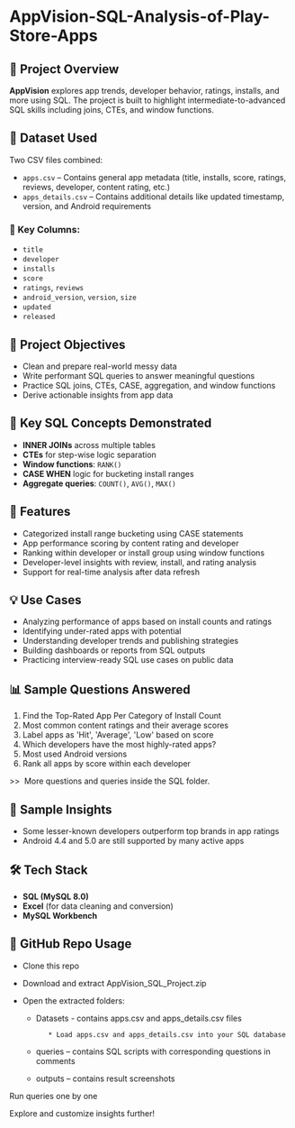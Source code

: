 # AppVision-SQL-Analysis-of-Play-Store-Apps


## 📌 Project Overview

**AppVision** explores app trends, developer behavior, ratings, installs, and more using SQL. The project is built to highlight intermediate-to-advanced SQL skills including joins, CTEs, and window functions.


## 📂 Dataset Used

Two CSV files combined:

* `apps.csv` – Contains general app metadata (title, installs, score, ratings, reviews, developer, content rating, etc.)
* `apps_details.csv` – Contains additional details like updated timestamp, version, and Android requirements

### 🔑 Key Columns:

* `title`
* `developer`
* `installs`
* `score`
* `ratings`, `reviews`
* `android_version`, `version`, `size`
* `updated`
* `released`


## 🎯 Project Objectives

* Clean and prepare real-world messy data
* Write performant SQL queries to answer meaningful questions
* Practice SQL joins, CTEs, CASE, aggregation, and window functions
* Derive actionable insights from app data


## 🧠 Key SQL Concepts Demonstrated

* **INNER JOINs** across multiple tables
* **CTEs** for step-wise logic separation
* **Window functions**: `RANK()`
* **CASE WHEN** logic for bucketing install ranges
* **Aggregate queries**: `COUNT()`, `AVG()`, `MAX()`


## 🚀 Features

* Categorized install range bucketing using CASE statements
* App performance scoring by content rating and developer
* Ranking within developer or install group using window functions
* Developer-level insights with review, install, and rating analysis
* Support for real-time analysis after data refresh


## 💡 Use Cases

* Analyzing performance of apps based on install counts and ratings
* Identifying under-rated apps with potential
* Understanding developer trends and publishing strategies
* Building dashboards or reports from SQL outputs
* Practicing interview-ready SQL use cases on public data


## 📊 Sample Questions Answered

1. &#x20;Find the Top-Rated App Per Category of Install Count
2. Most common content ratings and their average scores
3. Label apps as 'Hit', 'Average', 'Low' based on score
4. Which developers have the most highly-rated apps?
5. Most used Android versions
6. Rank all apps by score within each developer

\>>  More questions and queries inside the SQL folder.


## 🧪 Sample Insights

* Some lesser-known developers outperform top brands in app ratings
* Android 4.4 and 5.0 are still supported by many active apps


## 🛠 Tech Stack

* **SQL (MySQL 8.0)**
* **Excel** (for data cleaning and conversion)
* **MySQL Workbench**


## 🔗 GitHub Repo Usage

* Clone this repo

* Download and extract AppVision_SQL_Project.zip

* Open the extracted folders:

   * Datasets - contains apps.csv and apps_details.csv files

            * Load apps.csv and apps_details.csv into your SQL database

   * queries – contains SQL scripts with corresponding questions in comments

   * outputs – contains result screenshots 

Run queries one by one

Explore and customize insights further!
